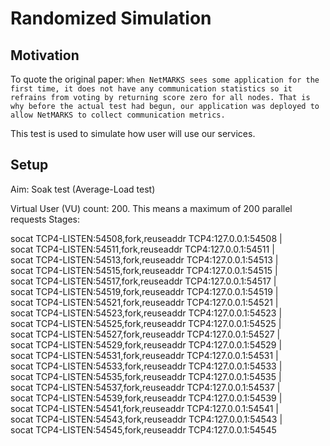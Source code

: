 # Randomized Simulation

## Motivation
To quote the original paper: `When NetMARKS sees some application for the first time, it does not have any communication statistics so it refrains from voting by returning score zero for all nodes. That is why before the actual test had begun, our application was deployed to allow NetMARKS to collect communication metrics.`

This test is used to simulate how user will use our services.

## Setup
Aim: Soak test (Average-Load test)

Virtual User (VU) count: 200. This means a maximum of 200 parallel requests
Stages: 

socat TCP4-LISTEN:54508,fork,reuseaddr TCP4:127.0.0.1:54508 | \
socat TCP4-LISTEN:54511,fork,reuseaddr TCP4:127.0.0.1:54511 | \
socat TCP4-LISTEN:54513,fork,reuseaddr TCP4:127.0.0.1:54513 | \
socat TCP4-LISTEN:54515,fork,reuseaddr TCP4:127.0.0.1:54515 | \
socat TCP4-LISTEN:54517,fork,reuseaddr TCP4:127.0.0.1:54517 | \
socat TCP4-LISTEN:54519,fork,reuseaddr TCP4:127.0.0.1:54519 | \
socat TCP4-LISTEN:54521,fork,reuseaddr TCP4:127.0.0.1:54521 | \
socat TCP4-LISTEN:54523,fork,reuseaddr TCP4:127.0.0.1:54523 | \
socat TCP4-LISTEN:54525,fork,reuseaddr TCP4:127.0.0.1:54525 | \
socat TCP4-LISTEN:54527,fork,reuseaddr TCP4:127.0.0.1:54527 | \
socat TCP4-LISTEN:54529,fork,reuseaddr TCP4:127.0.0.1:54529 | \
socat TCP4-LISTEN:54531,fork,reuseaddr TCP4:127.0.0.1:54531 | \
socat TCP4-LISTEN:54533,fork,reuseaddr TCP4:127.0.0.1:54533 | \
socat TCP4-LISTEN:54535,fork,reuseaddr TCP4:127.0.0.1:54535 | \
socat TCP4-LISTEN:54537,fork,reuseaddr TCP4:127.0.0.1:54537 | \
socat TCP4-LISTEN:54539,fork,reuseaddr TCP4:127.0.0.1:54539 | \
socat TCP4-LISTEN:54541,fork,reuseaddr TCP4:127.0.0.1:54541 | \
socat TCP4-LISTEN:54543,fork,reuseaddr TCP4:127.0.0.1:54543 | \
socat TCP4-LISTEN:54545,fork,reuseaddr TCP4:127.0.0.1:54545